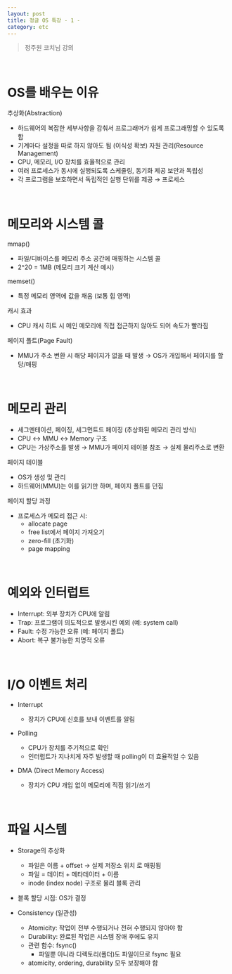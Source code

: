 ```yaml
---
layout: post
title: 정글 OS 특강 - 1 -
category: etc
---
```


> 정주원 코치님 강의

&nbsp;

# OS를 배우는 이유

추상화(Abstraction)
  - 하드웨어의 복잡한 세부사항을 감춰서 프로그래머가 쉽게 프로그래밍할 수 있도록 함
  - 기계마다 설정을 따로 하지 않아도 됨 (이식성 확보)
자원 관리(Resource Management)
  - CPU, 메모리, I/O 장치를 효율적으로 관리
  - 여러 프로세스가 동시에 실행되도록 스케줄링, 동기화 제공
보안과 독립성
  - 각 프로그램을 보호하면서 독립적인 실행 단위를 제공 → 프로세스

&nbsp;

# 메모리와 시스템 콜

mmap()
  - 파일/디바이스를 메모리 주소 공간에 매핑하는 시스템 콜
  - 2^20 = 1MB (메모리 크기 계산 예시)

memset()
  - 특정 메모리 영역에 값을 채움 (보통 힙 영역)

캐시 효과
  - CPU 캐시 히트 시 메인 메모리에 직접 접근하지 않아도 되어 속도가 빨라짐

페이지 폴트(Page Fault)
  - MMU가 주소 변환 시 해당 페이지가 없을 때 발생 → OS가 개입해서 페이지를 할당/매핑

&nbsp;

# 메모리 관리

  - 세그멘테이션, 페이징, 세그먼트드 페이징 (추상화된 메모리 관리 방식)
  - CPU ↔ MMU ↔ Memory 구조
  - CPU는 가상주소를 발생 → MMU가 페이지 테이블 참조 → 실제 물리주소로 변환

페이지 테이블
  - OS가 생성 및 관리
  - 하드웨어(MMU)는 이를 읽기만 하며, 페이지 폴트를 던짐

페이지 할당 과정
  - 프로세스가 메모리 접근 시:
    - allocate page
    - free list에서 페이지 가져오기
    - zero-fill (초기화)
    - page mapping

&nbsp;

# 예외와 인터럽트

  - Interrupt: 외부 장치가 CPU에 알림
  - Trap: 프로그램이 의도적으로 발생시킨 예외 (예: system call)
  - Fault: 수정 가능한 오류 (예: 페이지 폴트)
  - Abort: 복구 불가능한 치명적 오류

&nbsp;

# I/O 이벤트 처리

  - Interrupt
    - 장치가 CPU에 신호를 보내 이벤트를 알림
  - Polling 
    - CPU가 장치를 주기적으로 확인
    - 인터럽트가 지나치게 자주 발생할 때 polling이 더 효율적일 수 있음

  - DMA (Direct Memory Access)
    - 장치가 CPU 개입 없이 메모리에 직접 읽기/쓰기

&nbsp;

# 파일 시스템
  
  - Storage의 추상화
    - 파일은 이름 + offset → 실제 저장소 위치 로 매핑됨
    - 파일 = 데이터 + 메타데이터 + 이름
    - inode (index node) 구조로 물리 블록 관리

  - 블록 할당 시점: OS가 결정
  - Consistency (일관성)
    - Atomicity: 작업이 전부 수행되거나 전혀 수행되지 않아야 함
    - Durability: 완료된 작업은 시스템 장애 후에도 유지
    - 관련 함수: fsync()
      - 파일뿐 아니라 디렉토리(폴더)도 파일이므로 fsync 필요
    - atomicity, ordering, durability 모두 보장해야 함